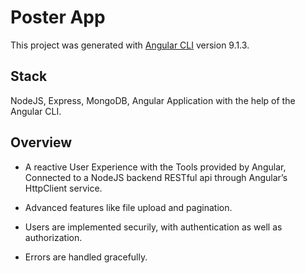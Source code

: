 # Poster App

This project was generated with [Angular CLI](https://github.com/angular/angular-cli) version 9.1.3.

## Stack
NodeJS, Express, MongoDB, Angular Application with the help of the Angular CLI.

## Overview
- A reactive User Experience with the Tools provided by Angular, 
Connected to a NodeJS backend RESTful api through Angular’s HttpClient service.

- Advanced features like file upload and pagination.

- Users are implemented securily, with authentication as well as authorization.

- Errors are handled gracefully.
